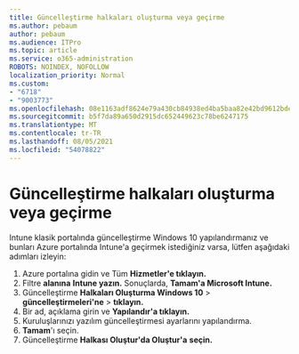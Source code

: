 ```yaml
---
title: Güncelleştirme halkaları oluşturma veya geçirme
ms.author: pebaum
author: pebaum
ms.audience: ITPro
ms.topic: article
ms.service: o365-administration
ROBOTS: NOINDEX, NOFOLLOW
localization_priority: Normal
ms.custom:
- "6718"
- "9003773"
ms.openlocfilehash: 08e1163adf8624e79a430cb84938ed4ba5baa82e42bd9612bde8ad18efd0b3cb
ms.sourcegitcommit: b5f7da89a650d2915dc652449623c78be6247175
ms.translationtype: MT
ms.contentlocale: tr-TR
ms.lasthandoff: 08/05/2021
ms.locfileid: "54078822"
---
```

# <a name="how-to-create-or-migrate-update-rings"></a>Güncelleştirme halkaları oluşturma veya geçirme

Intune klasik portalında güncelleştirme Windows 10 yapılandırmanız ve bunları Azure portalında Intune'a geçirmek istediğiniz varsa, lütfen aşağıdaki adımları izleyin:

1. Azure portalına gidin ve Tüm **Hizmetler'e tıklayın.**
2. Filtre **alanına** **Intune yazın.** Sonuçlarda, **Tamam'a Microsoft Intune.**
3. Güncelleştirme **Halkaları Oluşturma Windows 10**  >  **güncelleştirmeleri'ne**  >  **tıklayın.**
4. Bir ad, açıklama girin ve **Yapılandır'a tıklayın.**
5. Kuruluşlarınızı yazılım güncelleştirmesi ayarlarını yapılandırma.
6. **Tamam**'ı seçin.
7. Güncelleştirme **Halkası Oluştur'da Oluştur'a** **seçin.**
